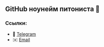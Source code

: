 ## GitHub ноунейм питониста 🔷

### Ссылки:
- 💬 [Telegram](https://T.me/Pend0s)
- ✉️ [Email](mailto:djvlad967891@gmail.com)


